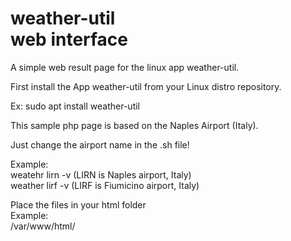 # weather-util<br>web interface
A simple web result page for the linux app weather-util.

First install the App weather-util from your Linux distro repository.

Ex:
sudo apt install weather-util

This sample php page is based on the Naples Airport (Italy).

Just change the airport name in the .sh file!

Example:<br>
weatehr lirn -v (LIRN is Naples airport, Italy) <br> weather lirf -v (LIRF is Fiumicino airport, Italy)

Place the files in your html folder<br>
Example:<br>
/var/www/html/
